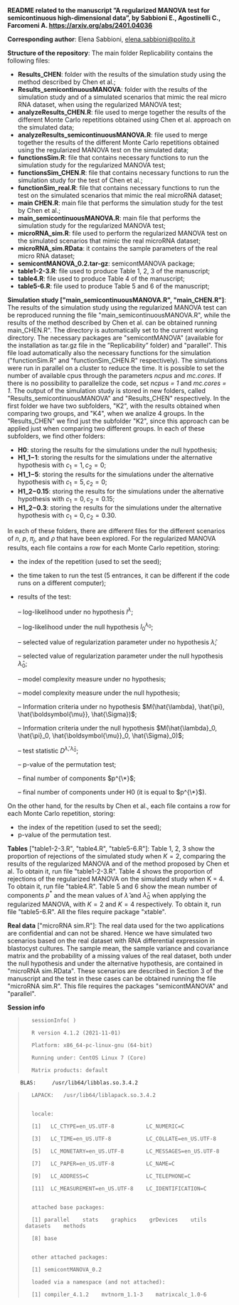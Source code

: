 **README related to the manuscript ”A regularized MANOVA test for 
semicontinuous high-dimensional data”, by Sabbioni E., Agostinelli C., Farcomeni A. https://arxiv.org/abs/2401.04036**


**Corresponding author**: Elena Sabbioni, elena.sabbioni@polito.it


**Structure of the repository**: The main folder Replicability contains the following files:
  - **Results_CHEN**: folder with the results of the simulation study using the method described by Chen et al.;
  - **Results_semicontinuousMANOVA**: folder with the results of the simulation study and of a simulated scenarios that mimic the real micro RNA dataset, when using the regularized MANOVA test;
  - **analyzeResults_CHEN.R**: file used to merge together the results of the different Monte Carlo repetitions obtained using Chen et al. approach on the simulated data;
  - **analyzeResults_semicontinuousMANOVA.R**: file used to merge together the results of the different Monte Carlo repetitions obtained using the regularized MANOVA test on the simulated data;
  - **functionsSim.R**: file that contains necessary functions to run the simulation study for the regularized MANOVA test;
  - **functionsSim_CHEN.R**: file that contains necessary functions to run the simulation study for the test of Chen et al.;
  - **functionSim_real.R**: file that contains necessary functions to run the test on the simulated scenarios that mimic the real microRNA dataset;
  - **main CHEN.R**: main file that performs the simulation study for the test by Chen et al.;
  - **main_semicontinuousMANOVA.R**: main file that performs the simulation study for the regularized MANOVA test;
  - **microRNA_sim.R**: file used to perform the regularized MANOVA test on the simulated scenarios that mimic the real microRNA dataset;
  - **microRNA_sim.RData**: it contains the sample parameters of the real micro RNA dataset;
  - **semicontMANOVA_0.2.tar-gz**: semicontMANOVA package;
  - **table1-2-3.R**: file used to produce Table 1, 2, 3 of the manuscript;
  - **table4.R**: file used to produce Table 4 of the manuscript;
  - **table5-6.R**: file used to produce Table 5 and 6 of the manuscript;

**Simulation study ["main_semicontinuousMANOVA.R", "main_CHEN.R"]**: The results of the simulation study using the regularized MANOVA test can be reproduced running the file "main_semicontinuousMANOVA.R", while the results of the method described by Chen et al. can be obtained running main_CHEN.R". The directory is automatically set to the current working directory. The necessary packages are "semicontMANOVA" (available for the installation as tar.gz file in the ”Replicability” folder) and "parallel". This file load automatically also the necessary functions for the simulation ("functionSim.R" and "functionSim_CHEN.R" respectively).
The simulations were run in parallel on a cluster to reduce the time. It is possible to set the number of available cpus through the parameters *ncpus* and *mc.cores*. If there is no possibility to parallelize the code, set *ncpus = 1* and *mc.cores = 1*.
The output of the simulation study is stored in new folders, called "Results_semicontinuousMANOVA" and "Results_CHEN" respectively. In the first folder we have two subfolders, "K2", with the results obtained when comparing two groups, and "K4", when we analize 4 groups. In the "Results_CHEN" we find just the subfolder "K2", since this approach can be applied just when comparing two different groups. In each of these subfolders, we find other folders:
  - **H0**: storing the results for the simulations under the null hypothesis;
  - **H1_1−1**: storing the results for the simulations under the alternative hypothesis with $c_1 = 1, c_2 = 0$;
  - **H1_1−5**: storing the results for the simulations under the alternative hypothesis with $c_1 = 5, c_2 = 0$;
  - **H1_2−0.15**: storing the results for the simulations under the alternative hypothesis with $c_1 = 0, c_2 = 0.15$;
  - **H1_2−0.3**: storing the results for the simulations under the alternative hypothesis with $c_1 = 0, c_2 = 0.30$.

In each of these folders, there are different files for the different scenarios of $n$, $p$, $\pi_j$, and $\rho$ that have been explored. For the regularized MANOVA results, each file contains a row for each Monte Carlo repetition, storing:

  - the index of the repetition (used to set the seed);
    
  - the time taken to run the test (5 entrances, it can be different if the code runs on a different computer);
    
  - results of the test:
    
    – log-likelihood under no hypothesis $l^\lambda$;
    
    – log-likelihood under the null hypothesis $l_0^{\lambda_0}$;
    
    – selected value of regularization parameter under no hypothesis $\hat{\lambda}$;
    
    – selected value of regularization parameter under the null hypothesis $\hat{\lambda}_0$;
    
    – model complexity measure under no hypothesis;
    
    – model complexity measure under the null hypothesis;
    
    – Information criteria under no hypothesis $M(\hat{\lambda}, \hat{\pi}, \hat{\boldsymbol{\mu}}, \hat{\Sigma})$;

    – Information criteria under the null hypothesis  $M(\hat{\lambda}_0, \hat{\pi}_0, \hat{\boldsymbol{\mu}}_0, \hat{\Sigma}_0)$;

    – test statistic $D^{\hat{\lambda}, \hat{\lambda}_0}$;

    – p-value of the permutation test;

    – final number of components $p^{\*}$;

    – final number of components under H0 (it is equal to $p^{\*}$).
    
On the other hand, for the results by Chen et al., each file contains a row for each Monte Carlo repetition, storing:

  - the index of the repetition (used to set the seed);
  - p-value of the permutation test.

      
**Tables** ["table1-2-3.R", "table4.R", "table5-6.R"]: Table 1, 2, 3 show the proportion of rejections of the simulated study when $K = 2$, comparing the results of the regularized MANOVA and of the method proposed by Chen et al. To obtain it, run file "table1-2-3.R". Table 4 shows
the proportion of rejections of the regularized MANOVA on the simulated study when K = 4. To obtain it, run file "table4.R". Table 5 and 6 show the mean number of components $p^*$ and the mean values of $\hat{\lambda}$ and  $\hat{\lambda}_0$ when applying the regularized MANOVA, with $K = 2$ and $K = 4$ respectively. To obtain it, run file "table5-6.R". All the files require package "xtable".

**Real data** ["microRNA sim.R"]: The real data used for the two applications are confidential and can not be shared. Hence we have simulated two scenarios based on the real dataset with RNA differential expression in blastocyst cultures. The sample mean, the sample variance and covariance matrix and the probability of a missing values of the real dataset, both under the null hypothesis and under the alternative hypothesis, are contained in "microRNA sim.RData". These scenarios
are described in Section 3 of the manuscript and the test in these cases can be obtained running the file "microRNA sim.R". This file requires the packages "semicontMANOVA" and "parallel".

**Session info**

>       sessionInfo( )
> 
>       R version 4.1.2 (2021-11-01)
> 
>       Platform: x86_64-pc-linux-gnu (64-bit)
> 
>       Running under: CentOS Linux 7 (Core)
> 
>       Matrix products: default
> 
        BLAS:     /usr/lib64/libblas.so.3.4.2
> 
>       LAPACK:   /usr/lib64/liblapack.so.3.4.2
>
> 
>       locale:
> 
>       [1]   LC_CTYPE=en_US.UTF-8          LC_NUMERIC=C
> 
>       [3]   LC_TIME=en_US.UTF-8           LC_COLLATE=en_US.UTF-8
> 
>       [5]   LC_MONETARY=en_US.UTF-8       LC_MESSAGES=en_US.UTF-8
> 
>       [7]   LC_PAPER=en_US.UTF-8          LC_NAME=C
> 
>       [9]   LC_ADDRESS=C                  LC_TELEPHONE=C
> 
>       [11]  LC_MEASUREMENT=en_US.UTF-8    LC_IDENTIFICATION=C
> 
>  
>       attached base packages:
> 
>       [1] parallel    stats    graphics    grDevices    utils    datasets    methods
> 
>       [8] base
> 
>  
>       other attached packages:
> 
>       [1] semicontMANOVA_0.2
>  
>       loaded via a namespace (and not attached):
> 
>       [1] compiler_4.1.2    mvtnorm_1.1-3    matrixcalc_1.0-6
